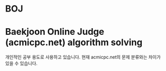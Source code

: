 # BOJ
# Baekjoon Online Judge (acmicpc.net) algorithm solving

개인적인 공부 용도로 사용하고 있습니다.
현재 acmicpc.net의 문제 분류와는 차이가 있을 수 있습니다.
